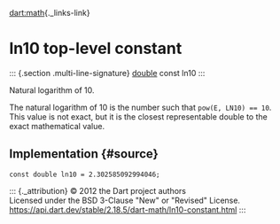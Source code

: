[dart:math](../dart-math/dart-math-library){._links-link}

ln10 top-level constant
=======================

::: {.section .multi-line-signature}
[double](../dart-core/double-class) const ln10
:::

Natural logarithm of 10.

The natural logarithm of 10 is the number such that
`pow(E, LN10) == 10`. This value is not exact, but it is the closest
representable double to the exact mathematical value.

Implementation {#source}
--------------

``` {.language-dart data-language="dart"}
const double ln10 = 2.302585092994046;
```

::: {._attribution}
© 2012 the Dart project authors\
Licensed under the BSD 3-Clause \"New\" or \"Revised\" License.\
<https://api.dart.dev/stable/2.18.5/dart-math/ln10-constant.html>
:::
